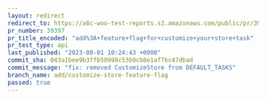 ```yaml
---
layout: redirect
redirect_to: https://a8c-woo-test-reports.s3.amazonaws.com/public/pr/39397/api/index.html
pr_number: 39397
pr_title_encoded: "add%3A+feature+flag+for+customize+your+store+task"
pr_test_type: api
last_published: "2023-08-01 10:24:43 +0000"
commit_sha: 043a1bee9b3ffb50998c53b9cb8e1af7bc47dbad
commit_message: "fix: removed CustomizeStore from DEFAULT_TASKS"
branch_name: add/customize-store-feature-flag
passed: true
---
```

